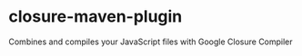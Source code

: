 closure-maven-plugin
====================

Combines and compiles your JavaScript files with Google Closure Compiler
